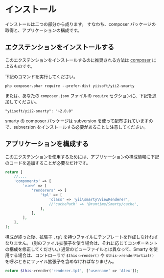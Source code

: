 インストール
============

インストールは二つの部分から成ります。
すなわち、composer パッケージの取得と、アプリケーションの構成です。 

## エクステンションをインストールする

このエクステンションをインストールするのに推奨される方法は [composer](http://getcomposer.org/download/) によるものです。

下記のコマンドを実行してください。

```
php composer.phar require --prefer-dist yiisoft/yii2-smarty
```

または、あなたの `composer.json` ファイルの `require` セクションに、下記を追加してください。

```
"yiisoft/yii2-smarty": "~2.0.0"
```

smarty の composer パッケージは subversion を使って配布されていますので、subversion をインストールする必要があることに注意してください。

## アプリケーションを構成する

このエクステンションを使用するためには、アプリケーションの構成情報に下記のコードを追加することが必要なだけです。

```php
return [
    //....
    'components' => [
        'view' => [
            'renderers' => [
                'tpl' => [
                    'class' => 'yii\smarty\ViewRenderer',
                    //'cachePath' => '@runtime/Smarty/cache',
                ],
            ],
        ],
    ],
];
```

構成が終った後、拡張子 `.tpl` を持つファイルにテンプレートを作成しなければなりません。
(別のファイル拡張子を使う場合は、それに応じてコンポーネントの構成を修正してください。)
通常のビューファイルとは異なって、Smarty を使用する場合は、コントローラで `$this->render()` や `$this->renderPartial()` を呼ぶときにファイル拡張子を含めなければなりません。

```php
return $this->render('renderer.tpl', ['username' => 'Alex']);
```
